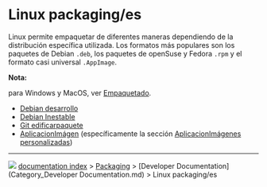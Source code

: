 # Linux packaging/es
Linux permite empaquetar de diferentes maneras dependiendo de la distribución específica utilizada. Los formatos más populares son los paquetes de Debian `.deb`, los paquetes de openSuse y Fedora `.rpm` y el formato casi universal `.AppImage`.


**Nota:**

para Windows y MacOS, ver [Empaquetado](Packaging/es.md).

-   [Debian desarrollo](Debian_development/es.md)
-   [Debian Inestable](Debian_Unstable/es.md)
-   [Git edificarpaquete](Git_buildpackage/es.md)
-   [AplicacionImágen](AppImage/es.md) (específicamente la sección [AplicacionImágenes personalizadas](AppImage/es#AplicacionImágenes_personalizadas.md))



---
![](images/Right_arrow.png) [documentation index](../README.md) > [Packaging](Category_Packaging.md) > [Developer Documentation](Category_Developer Documentation.md) > Linux packaging/es
